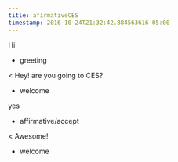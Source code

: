 ```yaml
---
title: afirmativeCES
timestamp: 2016-10-24T21:32:42.884563616-05:00
---
```


Hi
* greeting

< Hey! are you going to CES?
* welcome

yes
* affirmative/accept

< Awesome!
* welcome
